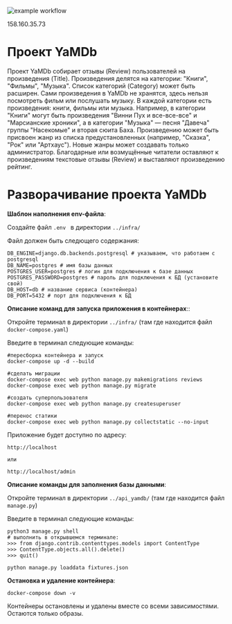 ![example workflow](https://github.com/donattion/yamdb_final/actions/workflows/yamdb_workflow.yml/badge.svg)

158.160.35.73


# Проект YaMDb

Проект YaMDb собирает отзывы (Review) пользователей на произведения (Title). Произведения делятся на категории: "Книги", "Фильмы", "Музыка". Список категорий (Category) может быть расширен.
Сами произведения в YaMDb не хранятся, здесь нельзя посмотреть фильм или послушать музыку.
В каждой категории есть произведения: книги, фильмы или музыка. Например, в категории "Книги" могут быть произведения "Винни Пух и все-все-все" и "Марсианские хроники", а в категории "Музыка" — песня "Давеча" группы "Насекомые" и вторая сюита Баха. Произведению может быть присвоен жанр из списка предустановленных (например, "Сказка", "Рок" или "Артхаус"). Новые жанры может создавать только администратор.
Благодарные или возмущённые читатели оставляют к произведениям текстовые отзывы (Review) и выставляют произведению рейтинг.

# Разворачивание проекта YaMDb

**Шаблон наполнения env-файла**:


Создайте файл  ```.env ``` в директории  ```../infra/ ```

Файл должен быть следющего содержания:

```
DB_ENGINE=django.db.backends.postgresql # указываем, что работаем с postgresql
DB_NAME=postgres # имя базы данных
POSTGRES_USER=postgres # логин для подключения к базе данных
POSTGRES_PASSWORD=postgres # пароль для подключения к БД (установите свой)
DB_HOST=db # название сервиса (контейнера)
DB_PORT=5432 # порт для подключения к БД
```

**Описание команд для запуска приложения в контейнерах**::


Откройте терминал в директории ```../infra/``` (там где находится файл ```docker-compose.yaml```)

Введите в терминал следующие команды:

```
#пересборка контейнера и запуск
docker-compose up -d --build
```

```
#сделать миграции
docker-compose exec web python manage.py makemigrations reviews
docker-compose exec web python manage.py migrate
```

```
#создать суперпользователя
docker-compose exec web python manage.py createsuperuser
```

```
#перенос статики
docker-compose exec web python manage.py collectstatic --no-input
```

Приложение будет доступно по адресу:

```
http://localhost

или

http://localhost/admin
```

**Описание команды для заполнения базы данными**:


Откройте терминал в директории ```../api_yamdb/``` (там где находится файл ```manage.py```)

Введите в терминал следующие команды:

```
python3 manage.py shell
# выполнить в открывшемся терминале:
>>> from django.contrib.contenttypes.models import ContentType
>>> ContentType.objects.all().delete()
>>> quit()
```

```
python manage.py loaddata fixtures.json
```

**Остановка и удаление контейнера**:

```
docker-compose down -v
```

Контейнеры остановлены и удалены вместе со всеми зависимостями. Остаются только образы.
